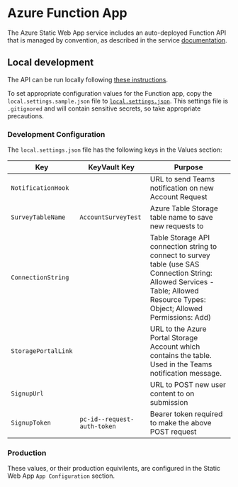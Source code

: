 # Azure Function App

The Azure Static Web App service includes an auto-deployed Function API that is managed by convention, as described in the service [documentation](https://docs.microsoft.com/en-us/azure/static-web-apps/apis).

## Local development

The API can be run locally following [these instructions](https://docs.microsoft.com/en-us/azure/static-web-apps/add-api#run-the-api-locally).

To set appropriate configuration values for the Function app, copy the `local.settings.sample.json` file to [`local.settings.json`](https://docs.microsoft.com/en-us/azure/static-web-apps/application-settings#about-api-app-settings). This settings file is `.gitignored` and will contain sensitive secrets, so take appropriate precautions.

### Development Configuration

The `local.settings.json` file has the following keys in the Values section:

|Key|KeyVault Key|Purpose|
|---|---|---|
|`NotificationHook`|  | URL to send Teams notification on new Account Request
|`SurveyTableName`| `AccountSurveyTest` | Azure Table Storage table name to save new requests to
|`ConnectionString` | | Table Storage API connection string to connect to survey table (use SAS Connection String: Allowed Services - Table; Allowed Resource Types: Object; Allowed Permissions: Add)
|`StoragePortalLink`| | URL to the Azure Portal Storage Account which contains the table. Used in the Teams notification message.
|`SignupUrl`| | URL to POST new user content to on submission
|`SignupToken` | `pc-id--request-auth-token` | Bearer token required to make the above POST request

### Production

These values, or their production equivilents, are configured in the Static
Web App `App Configuration` section.
